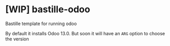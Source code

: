 # [WIP] bastille-odoo
Bastille template for running odoo

By default it installs Odoo 13.0. But soon it will have an `ARG` option to choose the version
